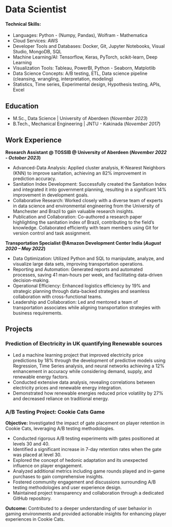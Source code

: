 # Data Scientist

#### Technical Skills:
- Languages: Python - (Numpy, Pandas), Wolfram - Mathematica
- Cloud Services: AWS
- Developer Tools and Databases: Docker, Git, Jupyter Notebooks, Visual Studio, MongoDB, SQL
- Machine Learning/AI: Tensorflow, Keras, PyTorch, scikit-learn, Deep Learning
- Visualization Tools: Tableau, PowerBI, Python - Seaborn, Matplotlib
- Data Science Concepts: A/B testing, ETL, Data science pipeline (cleansing, wrangling, interpretation, modeling)
- Statistics, Time series, Experimental design, Hypothesis testing, APIs, Excel

## Education							       		
- M.Sc.,    Data Science              |   University of Aberdeen (_November 2023_)	 			        		
- B.Tech.,  Mechanical Engineering    |   JNTU - Kakinada        (_November 2017_)

## Work Experience
**Research Assistant @ TOSSIB @ University of Aberdeen (_November 2022 - October 2023_)**
- Advanced-Data Analysis: Applied cluster analysis, K-Nearest Neighbors (KNN) to improve sanitation, achieving an 82% improvement in prediction accuracy.
-  Sanitation Index Development: Successfully created the Sanitation Index and integrated it into government planning, resulting in a significant 14% improvement in development goals.
- Collaborative Research: Worked closely with a diverse team of experts in data science and environmental engineering from the University of Manchester and Brazil to gain valuable research insights.
- Publication and Collaboration: Co-authored a research paper highlighting the sanitation index of Brazil, contributing to the field’s knowledge. Collaborated efficiently with team members using Git for version control and task assignment.


**Transportation Specialist @Amazon Development Center India (_August 2020 – May 2022_)**
- Data Optimization: Utilized Python and SQL to manipulate, analyze, and visualize large data sets, improving transportation operations.
- Reporting and Automation: Generated reports and automated processes, saving 41 man-hours per week, and facilitating data-driven decision-making.
- Operational Efficiency: Enhanced logistics efficiency by 19% and strategic planning through data-backed strategies and seamless collaboration with cross-functional teams.
- Leadership and Collaboration: Led and mentored a team of transportation associates while aligning transportation strategies with business requirements.

## Projects
### Prediction of Electricity in UK quantifying Renewable sources
- Led a machine learning project that improved electricity price predictions by 18% through the development of predictive models using Regression, Time Series analysis, and neural networks achieving a 12% enhancement in accuracy while considering demand, supply, and renewable energy factors.
- Conducted extensive data analysis, revealing correlations between electricity prices and renewable energy integration.
- Demonstrated how renewable energies reduced price volatility by 27% and decreased reliance on traditional energy.

### A/B Testing Project: Cookie Cats Game

**Objective:** Investigated the impact of gate placement on player retention in Cookie Cats, leveraging A/B testing methodologies.

- Conducted rigorous A/B testing experiments with gates positioned at levels 30 and 40.
- Identified a significant increase in 7-day retention rates when the gate was placed at level 30.
- Explored the concept of hedonic adaptation and its unexpected influence on player engagement.
- Analyzed additional metrics including game rounds played and in-game purchases to gain comprehensive insights.
- Fostered community engagement and discussions surrounding A/B testing methodologies and user experience design.
- Maintained project transparency and collaboration through a dedicated GitHub repository.

**Outcome:** Contributed to a deeper understanding of user behavior in gaming environments and provided actionable insights for enhancing player experiences in Cookie Cats.




